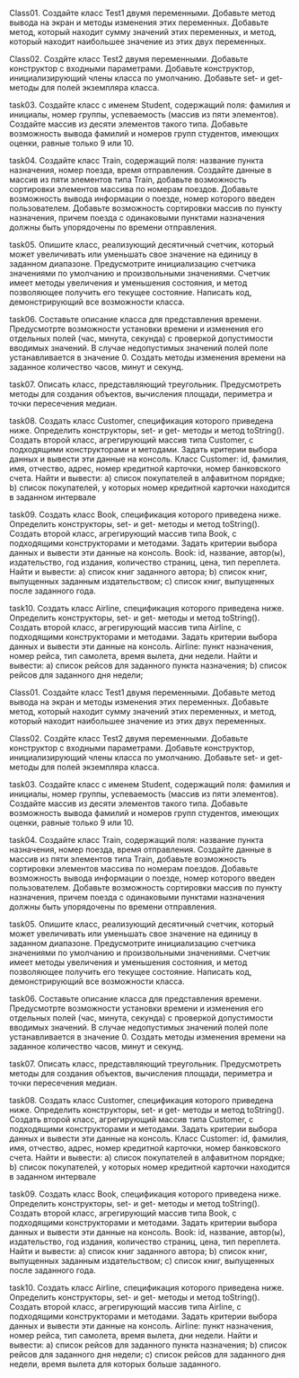 Class01. Создайте класс Test1 двумя переменными. Добавьте метод вывода на экран и методы изменения этих
переменных. Добавьте метод, который находит сумму значений этих переменных, и метод, который находит
наибольшее значение из этих двух переменных.

Class02. Создйте класс Test2 двумя переменными. Добавьте конструктор с входными параметрами. Добавьте
конструктор, инициализирующий члены класса по умолчанию. Добавьте set- и get- методы для полей экземпляра
класса.

task03. Создайте класс с именем Student, содержащий поля: фамилия и инициалы, номер группы, успеваемость (массив
из пяти элементов). Создайте массив из десяти элементов такого типа. Добавьте возможность вывода фамилий и
номеров групп студентов, имеющих оценки, равные только 9 или 10.

task04. Создайте класс Train, содержащий поля: название пункта назначения, номер поезда, время отправления.
Создайте данные в массив из пяти элементов типа Train, добавьте возможность сортировки элементов массива по
номерам поездов. Добавьте возможность вывода информации о поезде, номер которого введен пользователем.
Добавьте возможность сортировки массив по пункту назначения, причем поезда с одинаковыми пунктами
назначения должны быть упорядочены по времени отправления.

task05. Опишите класс, реализующий десятичный счетчик, который может увеличивать или уменьшать свое значение
на единицу в заданном диапазоне. Предусмотрите инициализацию счетчика значениями по умолчанию и
произвольными значениями. Счетчик имеет методы увеличения и уменьшения состояния, и метод
позволяющее получить его текущее состояние. Написать код, демонстрирующий все возможности класса.

task06. Составьте описание класса для представления времени. Предусмотрте возможности установки времени и
изменения его отдельных полей (час, минута, секунда) с проверкой допустимости вводимых значений. В случае
недопустимых значений полей поле устанавливается в значение 0. Создать методы изменения времени на
заданное количество часов, минут и секунд.

task07. Описать класс, представляющий треугольник. Предусмотреть методы для создания объектов, вычисления
площади, периметра и точки пересечения медиан.

task08. Создать класс Customer, спецификация которого приведена ниже. Определить конструкторы, set- и get- методы
и метод toString(). Создать второй класс, агрегирующий массив типа Customer, с подходящими конструкторами
и методами. Задать критерии выбора данных и вывести эти данные на консоль.
Класс Customer: id, фамилия, имя, отчество, адрес, номер кредитной карточки, номер банковского счета.
Найти и вывести:
a) список покупателей в алфавитном порядке;
b) список покупателей, у которых номер кредитной карточки находится в заданном интервале

task09. Создать класс Book, спецификация которого приведена ниже. Определить конструкторы, set- и get- методы и
метод toString(). Создать второй класс, агрегирующий массив типа Book, с подходящими конструкторами и
методами. Задать критерии выбора данных и вывести эти данные на консоль.
Book: id, название, автор(ы), издательство, год издания, количество страниц, цена, тип переплета.
Найти и вывести:
a) список книг заданного автора;
b) список книг, выпущенных заданным издательством;
c) список книг, выпущенных после заданного года.

task10. Создать класс Airline, спецификация которого приведена ниже. Определить конструкторы, set- и get- методы
и метод toString(). Создать второй класс, агрегирующий массив типа Airline, с подходящими конструкторами и
методами. Задать критерии выбора данных и вывести эти данные на консоль.
Airline: пункт назначения, номер рейса, тип самолета, время вылета, дни недели.
Найти и вывести:
a) список рейсов для заданного пункта назначения;
b) список рейсов для заданного дня недели;

Class01. Создайте класс Test1 двумя переменными. Добавьте метод вывода на экран и методы изменения этих
переменных. Добавьте метод, который находит сумму значений этих переменных, и метод, который находит
наибольшее значение из этих двух переменных.

Class02. Создйте класс Test2 двумя переменными. Добавьте конструктор с входными параметрами. Добавьте
конструктор, инициализирующий члены класса по умолчанию. Добавьте set- и get- методы для полей экземпляра
класса.

task03. Создайте класс с именем Student, содержащий поля: фамилия и инициалы, номер группы, успеваемость (массив
из пяти элементов). Создайте массив из десяти элементов такого типа. Добавьте возможность вывода фамилий и
номеров групп студентов, имеющих оценки, равные только 9 или 10.

task04. Создайте класс Train, содержащий поля: название пункта назначения, номер поезда, время отправления.
Создайте данные в массив из пяти элементов типа Train, добавьте возможность сортировки элементов массива по
номерам поездов. Добавьте возможность вывода информации о поезде, номер которого введен пользователем.
Добавьте возможность сортировки массив по пункту назначения, причем поезда с одинаковыми пунктами
назначения должны быть упорядочены по времени отправления.

task05. Опишите класс, реализующий десятичный счетчик, который может увеличивать или уменьшать свое значение
на единицу в заданном диапазоне. Предусмотрите инициализацию счетчика значениями по умолчанию и
произвольными значениями. Счетчик имеет методы увеличения и уменьшения состояния, и метод
позволяющее получить его текущее состояние. Написать код, демонстрирующий все возможности класса.

task06. Составьте описание класса для представления времени. Предусмотрте возможности установки времени и
изменения его отдельных полей (час, минута, секунда) с проверкой допустимости вводимых значений. В случае
недопустимых значений полей поле устанавливается в значение 0. Создать методы изменения времени на
заданное количество часов, минут и секунд.

task07. Описать класс, представляющий треугольник. Предусмотреть методы для создания объектов, вычисления
площади, периметра и точки пересечения медиан.

task08. Создать класс Customer, спецификация которого приведена ниже. Определить конструкторы, set- и get- методы
и метод toString(). Создать второй класс, агрегирующий массив типа Customer, с подходящими конструкторами
и методами. Задать критерии выбора данных и вывести эти данные на консоль.
Класс Customer: id, фамилия, имя, отчество, адрес, номер кредитной карточки, номер банковского счета.
Найти и вывести:
a) список покупателей в алфавитном порядке;
b) список покупателей, у которых номер кредитной карточки находится в заданном интервале

task09. Создать класс Book, спецификация которого приведена ниже. Определить конструкторы, set- и get- методы и
метод toString(). Создать второй класс, агрегирующий массив типа Book, с подходящими конструкторами и
методами. Задать критерии выбора данных и вывести эти данные на консоль.
Book: id, название, автор(ы), издательство, год издания, количество страниц, цена, тип переплета.
Найти и вывести:
a) список книг заданного автора;
b) список книг, выпущенных заданным издательством;
c) список книг, выпущенных после заданного года.

task10. Создать класс Airline, спецификация которого приведена ниже. Определить конструкторы, set- и get- методы
и метод toString(). Создать второй класс, агрегирующий массив типа Airline, с подходящими конструкторами и
методами. Задать критерии выбора данных и вывести эти данные на консоль.
Airline: пункт назначения, номер рейса, тип самолета, время вылета, дни недели.
Найти и вывести:
a) список рейсов для заданного пункта назначения;
b) список рейсов для заданного дня недели;
c) список рейсов для заданного дня недели, время вылета для которых больше заданного.